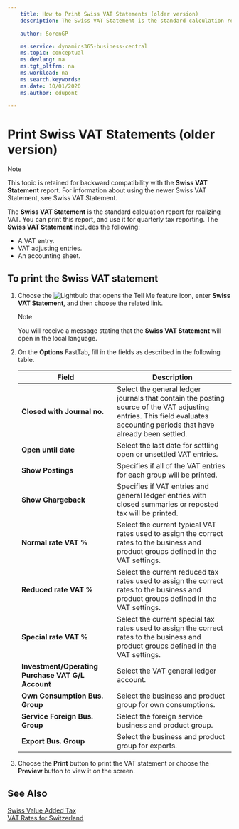 ```yaml
---
    title: How to Print Swiss VAT Statements (older version)
    description: The Swiss VAT Statement is the standard calculation report for realizing VAT. You can print this report, and use it for quarterly tax reporting.

    author: SorenGP

    ms.service: dynamics365-business-central
    ms.topic: conceptual
    ms.devlang: na
    ms.tgt_pltfrm: na
    ms.workload: na
    ms.search.keywords:
    ms.date: 10/01/2020
    ms.author: edupont

---
```

# Print Swiss VAT Statements (older version)

> [!NOTE]  
>  This topic is retained for backward compatibility with the **Swiss VAT Statement** report. For information about using the newer Swiss VAT Statement, see Swiss VAT Statement.  

The **Swiss VAT Statement** is the standard calculation report for realizing VAT. You can print this report, and use it for quarterly tax reporting. The **Swiss VAT Statement** includes the following:  

- A VAT entry.  
- VAT adjusting entries.  
- An accounting sheet.  

## To print the Swiss VAT statement  

1.  Choose the ![Lightbulb that opens the Tell Me feature](../../media/ui-search/search_small.png "Tell me what you want to do") icon, enter **Swiss VAT Statement**, and then choose the related link.  

    > [!NOTE]  
    >  You will receive a message stating that the **Swiss VAT Statement** will open in the local language.  

2.  On the **Options** FastTab, fill in the fields as described in the following table.  

    |Field|Description|  
    |---------------------------------|---------------------------------------|  
    |**Closed with Journal no.**|Select the general ledger journals that contain the posting source of the VAT adjusting entries. This field evaluates accounting periods that have already been settled.|  
    |**Open until date**|Select the last date for settling open or unsettled VAT entries.|  
    |**Show Postings**|Specifies if all of the VAT entries for each group will be printed.|  
    |**Show Chargeback**|Specifies if VAT entries and general ledger entries with closed summaries or reposted tax will be printed.|  
    |**Normal rate VAT %**|Select the current typical VAT rates used to assign the correct rates to the business and product groups defined in the VAT settings.|  
    |**Reduced rate VAT %**|Select the current reduced tax rates used to assign the correct rates to the business and product groups defined in the VAT settings.|  
    |**Special rate VAT %**|Select the current special tax rates used to assign the correct rates to the business and product groups defined in the VAT settings.|  
    |**Investment/Operating Purchase VAT G/L Account**|Select the VAT general ledger account.|  
    |**Own Consumption Bus. Group**|Select the business and product group for own consumptions.|  
    |**Service Foreign Bus. Group**|Select the foreign service business and product group.|  
    |**Export Bus. Group**|Select the business and product group for exports.|  

3.  Choose the **Print** button to print the VAT statement or choose the **Preview** button to view it on the screen.  

## See Also  
 [Swiss Value Added Tax](swiss-value-added-tax.md)   
 [VAT Rates for Switzerland](vat-rates-for-switzerland.md)
